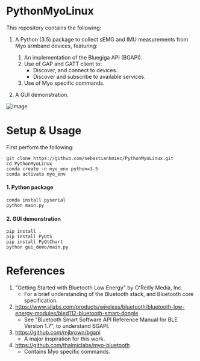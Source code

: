 # PythonMyoLinux
This repository contains the following:
1. A Python (3.5) package to collect sEMG and IMU measurements from Myo armband devices, featuring:
   1. An implementation of the Bluegiga API (BGAPI).
   2. Use of GAP and GATT client to:
      * Discover, and connect to devices.
      * Discover and subscribe to available services.
   3. Use of Myo specific commands.
  
2. A GUI demonstration.

![image](https://drive.google.com/uc?export=view&id=1G40KBpmYx6hCCASe5zwHfsd21CBqkGtE)

# Setup & Usage
First perform the following:
```
git clone https://github.com/sebastiankmiec/PythonMyoLinux.git
cd PythonMyoLinux
conda create -n myo_env python=3.5
conda activate myo_env
```

#### 1. Python package
```
conda install pyserial
python main.py
```

#### 2. GUI demonstration
```
pip install .
pip install PyQt5
pip install PyQtChart
python gui_demo/main.py
```

# References
1. "Getting Started with Bluetooth Low Energy" by O'Reilly Media, Inc.
   * For a brief understanding of the Bluetooth stack, and Bluetooth core specification.
2. https://www.silabs.com/products/wireless/bluetooth/bluetooth-low-energy-modules/bled112-bluetooth-smart-dongle
   * See "Bluetooth Smart Software API Reference Manual for BLE Version 1.7", to understand BGAPI.
3. https://github.com/mjbrown/bgapi 
   * A major inspiration for this work.
3. https://github.com/thalmiclabs/myo-bluetooth
   * Contains Myo specific commands.
